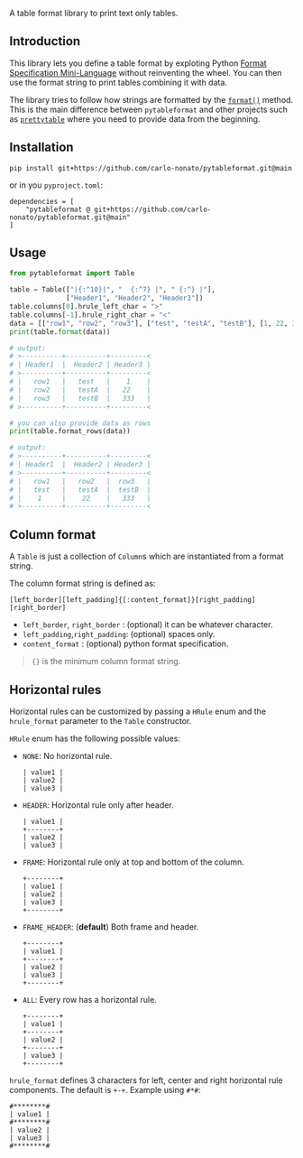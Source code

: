 A table format library to print text only tables.

## Introduction

This library lets you define a table format by exploting Python [Format Specification Mini-Language](https://docs.python.org/3/library/string.html#formatspec) without reinventing the wheel. You can then use the format string to print tables combining it with data.

The library tries to follow how strings are formatted by the [`format()`](https://docs.python.org/3/library/stdtypes.html#str.format) method. This is the main difference between `pytableformat` and other projects such as [`prettytable`](https://github.com/prettytable/prettytable) where you need to provide data from the beginning.

## Installation

```
pip install git+https://github.com/carlo-nonato/pytableformat.git@main
```

or in you `pyproject.toml`:

```
dependencies = [
    "pytableformat @ git+https://github.com/carlo-nonato/pytableformat.git@main"
]
```

## Usage

```python
from pytableformat import Table

table = Table(["|{:^10}|", "  {:^7} |", " {:^} |"],
              ["Header1", "Header2", "Header3"])
table.columns[0].hrule_left_char = ">"
table.columns[-1].hrule_right_char = "<"
data = [["row1", "row2", "row3"], ["test", "testA", "testB"], [1, 22, 333]]
print(table.format(data))

# output:
# >----------+----------+---------<
# | Header1  |  Header2 | Header3 |
# >----------+----------+---------<
# |   row1   |   test   |    1    |
# |   row2   |   testA  |   22    |
# |   row3   |   testB  |   333   |
# >----------+----------+---------<

# you can also provide data as rows
print(table.format_rows(data))

# output:
# >----------+----------+---------<
# | Header1  |  Header2 | Header3 |
# >----------+----------+---------<
# |   row1   |   row2   |  row3   |
# |   test   |   testA  |  testB  |
# |    1     |    22    |   333   |
# >----------+----------+---------<
```

## Column format

A `Table` is just a collection of `Column`s which are instantiated from a format string.

The column format string is defined as:

```
[left_border][left_padding]{[:content_format]}[right_padding][right_border]
```

- `left_border`, `right_border` : (optional) it can be whatever character.
- `left_padding`,`right_padding`: (optional) spaces only.
- `content_format`              : (optional) python format specification.

> `{}` is the minimum column format string.

## Horizontal rules

Horizontal rules can be customized by passing a `HRule` enum and the `hrule_format` parameter to the `Table` constructor.

`HRule` enum has the following possible values:
- `NONE`: No horizontal rule.

  ```
  | value1 |
  | value2 |
  | value3 |
  ```

- `HEADER`: Horizontal rule only after header.

  ```
  | value1 |
  +--------+
  | value2 |
  | value3 |
  ```

- `FRAME`: Horizontal rule only at top and bottom of the column.

  ```
  +--------+
  | value1 |
  | value2 |
  | value3 |
  +--------+
  ```

- `FRAME_HEADER`: (**default**) Both frame and header.

  ```
  +--------+
  | value1 |
  +--------+
  | value2 |
  | value3 |
  +--------+
  ```

- `ALL`: Every row has a horizontal rule.

  ```
  +--------+
  | value1 |
  +--------+
  | value2 |
  +--------+
  | value3 |
  +--------+
  ```

`hrule_format` defines 3 characters for left, center and right horizontal rule components. The default is `+-+`. Example using `#*#`:

```
#********#
| value1 |
#********#
| value2 |
| value3 |
#********#
```
